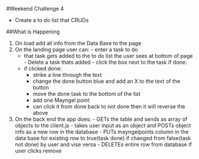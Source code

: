#Weekend Challenge 4
- Create a to do list that CRUDs

##What is Happening
  1. On load add all info from the Data Base to the page
  2. On the landing page user can:
    - enter a task to do
      - that task gets added to the to do list the user sees at bottom of page
    - Delete a task thats added
    - click the box next to the task if done:
      - if clicked done:
          - strike a line through the text
          - change the done button blue  and add an X to the text of the button
          - move the done task to the bottom of the list
          - add one Mayngel point
          - can click it from done back to not done then it will reverse the above
  3. On the back end the app does:
    - GETs the table and sends as array of objects to the client.js
    - takes user input as an object and POSTs object info as a new row in the database
    - PUTs mayngelpoints column in the data base for existing row to true(task done) if changed from false(task not done) by user and vise versa
    - DELETEs entire row from database if user clicks remove
